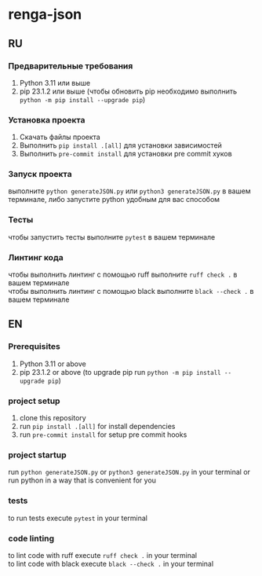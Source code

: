 # renga-json

## RU

### Предварительные требования
1. Python 3.11 или выше
2. pip 23.1.2 или выше (чтобы обновить pip необходимо выполнить `python -m pip install --upgrade pip`)

### Установка проекта
1. Скачать файлы проекта
2. Выполнить `pip install .[all]` для установки зависимостей
3. Выполнить `pre-commit install` для установки pre commit хуков

### Запуск проекта
выполните `python generateJSON.py` или `python3 generateJSON.py` в вашем терминале, либо запустите python удобным для вас способом

### Тесты
чтобы запустить тесты выполните `pytest` в вашем терминале

### Линтинг кода
чтобы выполнить линтинг с помощью ruff выполните `ruff check .` в вашем терминале  
чтобы выполнить линтинг с помощью black выполните `black --check .` в вашем терминале

## EN

### Prerequisites
1. Python 3.11 or above
2. pip 23.1.2 or above (to upgrade pip run `python -m pip install --upgrade pip`)

### project setup
1. clone this repository
2. run `pip install .[all]` for install dependencies
3. run `pre-commit install` for setup pre commit hooks

### project startup
run `python generateJSON.py` or `python3 generateJSON.py` in your terminal or run python in a way that is convenient for you

### tests
to run tests execute `pytest` in your terminal

### code linting
to lint code with ruff execute `ruff check .` in your terminal  
to lint code with black execute `black --check .` in your terminal